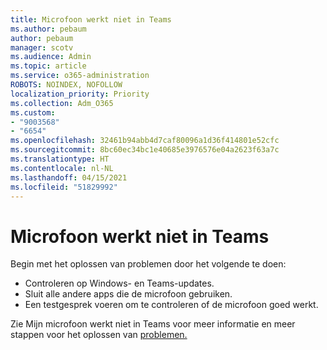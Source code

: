 ```yaml
---
title: Microfoon werkt niet in Teams
ms.author: pebaum
author: pebaum
manager: scotv
ms.audience: Admin
ms.topic: article
ms.service: o365-administration
ROBOTS: NOINDEX, NOFOLLOW
localization_priority: Priority
ms.collection: Adm_O365
ms.custom:
- "9003568"
- "6654"
ms.openlocfilehash: 32461b94abb4d7caf80096a1d36f414801e52cfc
ms.sourcegitcommit: 8bc60ec34bc1e40685e3976576e04a2623f63a7c
ms.translationtype: HT
ms.contentlocale: nl-NL
ms.lasthandoff: 04/15/2021
ms.locfileid: "51829992"
---
```

# <a name="microphone-isnt-working-in-teams"></a>Microfoon werkt niet in Teams

Begin met het oplossen van problemen door het volgende te doen:

- Controleren op Windows- en Teams-updates.
- Sluit alle andere apps die de microfoon gebruiken.
- Een testgesprek voeren om te controleren of de microfoon goed werkt.

Zie Mijn microfoon werkt niet in Teams voor meer informatie en meer stappen voor het oplossen van [problemen.](https://support.microsoft.com/office/666d1123-9dd0-4a31-ad2e-a758b204f33a)
